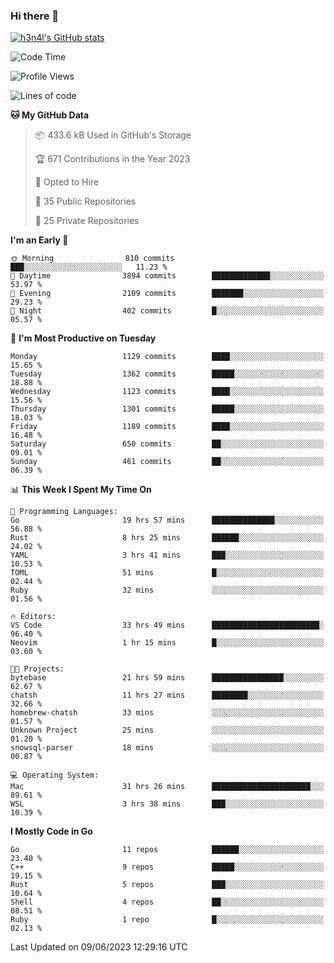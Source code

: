 ### Hi there 👋

[![h3n4l's GitHub stats](https://github-readme-stats.vercel.app/api?username=h3n4l&count_private=true&show_icons=true&theme=radical)](https://github.com/h3n4l/github-readme-stats)

<!--START_SECTION:waka-->
![Code Time](http://img.shields.io/badge/Code%20Time-1%2C301%20hrs%2046%20mins-blue)

![Profile Views](http://img.shields.io/badge/Profile%20Views-2-blue)

![Lines of code](https://img.shields.io/badge/From%20Hello%20World%20I%27ve%20Written-3.2%20million%20lines%20of%20code-blue)

**🐱 My GitHub Data** 

> 📦 433.6 kB Used in GitHub's Storage 
 > 
> 🏆 671 Contributions in the Year 2023
 > 
> 💼 Opted to Hire
 > 
> 📜 35 Public Repositories 
 > 
> 🔑 25 Private Repositories 
 > 
**I'm an Early 🐤** 

```text
🌞 Morning                810 commits         ███░░░░░░░░░░░░░░░░░░░░░░   11.23 % 
🌆 Daytime                3894 commits        █████████████░░░░░░░░░░░░   53.97 % 
🌃 Evening                2109 commits        ███████░░░░░░░░░░░░░░░░░░   29.23 % 
🌙 Night                  402 commits         █░░░░░░░░░░░░░░░░░░░░░░░░   05.57 % 
```
📅 **I'm Most Productive on Tuesday** 

```text
Monday                   1129 commits        ████░░░░░░░░░░░░░░░░░░░░░   15.65 % 
Tuesday                  1362 commits        █████░░░░░░░░░░░░░░░░░░░░   18.88 % 
Wednesday                1123 commits        ████░░░░░░░░░░░░░░░░░░░░░   15.56 % 
Thursday                 1301 commits        █████░░░░░░░░░░░░░░░░░░░░   18.03 % 
Friday                   1189 commits        ████░░░░░░░░░░░░░░░░░░░░░   16.48 % 
Saturday                 650 commits         ██░░░░░░░░░░░░░░░░░░░░░░░   09.01 % 
Sunday                   461 commits         ██░░░░░░░░░░░░░░░░░░░░░░░   06.39 % 
```


📊 **This Week I Spent My Time On** 

```text
💬 Programming Languages: 
Go                       19 hrs 57 mins      ██████████████░░░░░░░░░░░   56.88 % 
Rust                     8 hrs 25 mins       ██████░░░░░░░░░░░░░░░░░░░   24.02 % 
YAML                     3 hrs 41 mins       ███░░░░░░░░░░░░░░░░░░░░░░   10.53 % 
TOML                     51 mins             █░░░░░░░░░░░░░░░░░░░░░░░░   02.44 % 
Ruby                     32 mins             ░░░░░░░░░░░░░░░░░░░░░░░░░   01.56 % 

🔥 Editors: 
VS Code                  33 hrs 49 mins      ████████████████████████░   96.40 % 
Neovim                   1 hr 15 mins        █░░░░░░░░░░░░░░░░░░░░░░░░   03.60 % 

🐱‍💻 Projects: 
bytebase                 21 hrs 59 mins      ████████████████░░░░░░░░░   62.67 % 
chatsh                   11 hrs 27 mins      ████████░░░░░░░░░░░░░░░░░   32.66 % 
homebrew-chatsh          33 mins             ░░░░░░░░░░░░░░░░░░░░░░░░░   01.57 % 
Unknown Project          25 mins             ░░░░░░░░░░░░░░░░░░░░░░░░░   01.20 % 
snowsql-parser           18 mins             ░░░░░░░░░░░░░░░░░░░░░░░░░   00.87 % 

💻 Operating System: 
Mac                      31 hrs 26 mins      ██████████████████████░░░   89.61 % 
WSL                      3 hrs 38 mins       ███░░░░░░░░░░░░░░░░░░░░░░   10.39 % 
```

**I Mostly Code in Go** 

```text
Go                       11 repos            ██████░░░░░░░░░░░░░░░░░░░   23.40 % 
C++                      9 repos             █████░░░░░░░░░░░░░░░░░░░░   19.15 % 
Rust                     5 repos             ███░░░░░░░░░░░░░░░░░░░░░░   10.64 % 
Shell                    4 repos             ██░░░░░░░░░░░░░░░░░░░░░░░   08.51 % 
Ruby                     1 repo              █░░░░░░░░░░░░░░░░░░░░░░░░   02.13 % 
```




 Last Updated on 09/06/2023 12:29:16 UTC
<!--END_SECTION:waka-->

